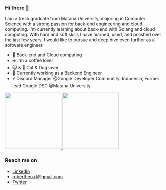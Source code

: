 ### Hi there 👋

I am a fresh graduate from Matana University, majoring in Computer Science with a strong passion for back-end engineering and cloud computing. I'm currently learning about back-end with Golang and cloud computing. With hard and soft skills I have learned, used, and polished over the last few years, I would like to pursue and deep dive even further as a software engineer.

- 🌱 Back-end and Cloud computing
- ☕ I'm a coffee lover
- 😺 & 🐶 Cat & Dog lover
- 🔭 Currently working as a Backend Engineer
- ⚡ Discord Manager @Google Developer Community: Indonesia, Former lead Google DSC @Matana University


<p align="left">
<a href="https://github.com/robertheo15">
  <img height="180em" src="https://github-readme-stats-eight-theta.vercel.app/api?username=robertheo15&show_icons=true&theme=algolia&include_all_commits=true&count_private=true"/>
  <img height="180em" src="https://github-readme-stats-eight-theta.vercel.app/api/top-langs/?username=robertheo15&layout=compact&langs_count=8&theme=algolia"/>
</a>
</p>

### Reach me on
- <a href="https://www.linkedin.com/in/robertheo-rt/" target="_blank">LinkedIn</a>
- robertheo.rt@gmail.com
- <a href="https://twitter.com/robert_theeo" target="_blank">Twitter</a>

<!-- - 👯 I’m looking to collaborate on ...
- 🤔 I’m looking for help with ...
- 💬 Ask me about ...
- 📫 How to reach me: ...
- 😄 Pronouns: ...
- ⚡ Fun fact: ...
--!>


